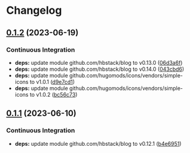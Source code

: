 # Changelog

## [0.1.2](https://github.com/hbstack/blog/compare/modules/toc-scrollspy/v0.1.1...modules/toc-scrollspy/v0.1.2) (2023-06-19)


### Continuous Integration

* **deps:** update module github.com/hbstack/blog to v0.13.0 ([06d3a6f](https://github.com/hbstack/blog/commit/06d3a6fee41cc0268ade873dc34a9de97a13fcc3))
* **deps:** update module github.com/hbstack/blog to v0.14.0 ([043cbd6](https://github.com/hbstack/blog/commit/043cbd62c4688baab0a5ebf38cd17a27aee6b4f1))
* **deps:** update module github.com/hugomods/icons/vendors/simple-icons to v1.0.1 ([d9e7cd1](https://github.com/hbstack/blog/commit/d9e7cd14836563885bb2fa0ee5c20eddf9a7aa47))
* **deps:** update module github.com/hugomods/icons/vendors/simple-icons to v1.0.2 ([bc56c73](https://github.com/hbstack/blog/commit/bc56c7379a4da3988763ec2ba0ad2ea384922148))

## [0.1.1](https://github.com/hbstack/blog/compare/modules/toc-scrollspy/v0.1.0...modules/toc-scrollspy/v0.1.1) (2023-06-10)


### Continuous Integration

* **deps:** update module github.com/hbstack/blog to v0.12.1 ([b4e6951](https://github.com/hbstack/blog/commit/b4e695188f04c8f78175af78500750f396db1045))
